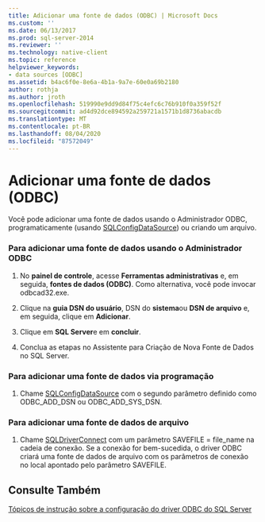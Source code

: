 ```yaml
---
title: Adicionar uma fonte de dados (ODBC) | Microsoft Docs
ms.custom: ''
ms.date: 06/13/2017
ms.prod: sql-server-2014
ms.reviewer: ''
ms.technology: native-client
ms.topic: reference
helpviewer_keywords:
- data sources [ODBC]
ms.assetid: b4ac6f0e-8e6a-4b1a-9a7e-60e0a69b2180
author: rothja
ms.author: jroth
ms.openlocfilehash: 519990e9dd9d84f75c4efc6c76b910f0a359f52f
ms.sourcegitcommit: ad4d92dce894592a259721a1571b1d8736abacdb
ms.translationtype: MT
ms.contentlocale: pt-BR
ms.lasthandoff: 08/04/2020
ms.locfileid: "87572049"
---
```

# <a name="add-a-data-source-odbc"></a>Adicionar uma fonte de dados (ODBC)
  Você pode adicionar uma fonte de dados usando o Administrador ODBC, programaticamente (usando [SQLConfigDataSource](../native-client-odbc-api/sqlconfigdatasource.md)) ou criando um arquivo.  
  
### <a name="to-add-a-data-source-by-using-odbc-administrator"></a>Para adicionar uma fonte de dados usando o Administrador ODBC  
  
1.  No **painel de controle**, acesse **Ferramentas administrativas** e, em seguida, **fontes de dados (ODBC)**. Como alternativa, você pode invocar odbcad32.exe.  
  
2.  Clique na **guia DSN do usuário**, DSN do **sistema**ou **DSN de arquivo** e, em seguida, clique em **Adicionar**.  
  
3.  Clique em **SQL Server**e em **concluir**.  
  
4.  Conclua as etapas no Assistente para Criação de Nova Fonte de Dados no SQL Server.  
  
### <a name="to-add-a-data-source-programmatically"></a>Para adicionar uma fonte de dados via programação  
  
1.  Chame [SQLConfigDataSource](../native-client-odbc-api/sqlconfigdatasource.md) com o segundo parâmetro definido como ODBC_ADD_DSN ou ODBC_ADD_SYS_DSN.  
  
### <a name="to-add-a-file-data-source"></a>Para adicionar uma fonte de dados de arquivo  
  
1.  Chame [SQLDriverConnect](../native-client-odbc-api/sqldriverconnect.md) com um parâmetro SAVEFILE = file_name na cadeia de conexão. Se a conexão for bem-sucedida, o driver ODBC criará uma fonte de dados de arquivo com os parâmetros de conexão no local apontado pelo parâmetro SAVEFILE.  
  
## <a name="see-also"></a>Consulte Também  
 [Tópicos de instrução sobre a configuração do driver ODBC do SQL Server](../../database-engine/dev-guide/configuring-the-sql-server-odbc-driver-how-to-topics.md)  
  
  
